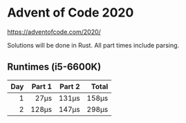 # Advent of Code 2020

https://adventofcode.com/2020/

Solutions will be done in Rust. All part times include parsing.

## Runtimes (i5-6600K)

| Day |  Part 1 |  Part 2 |   Total |
|----:|--------:|--------:|--------:|
| 1   |    27µs |   131µs |   158µs |
| 2   |   128µs |   147µs |   298µs |
